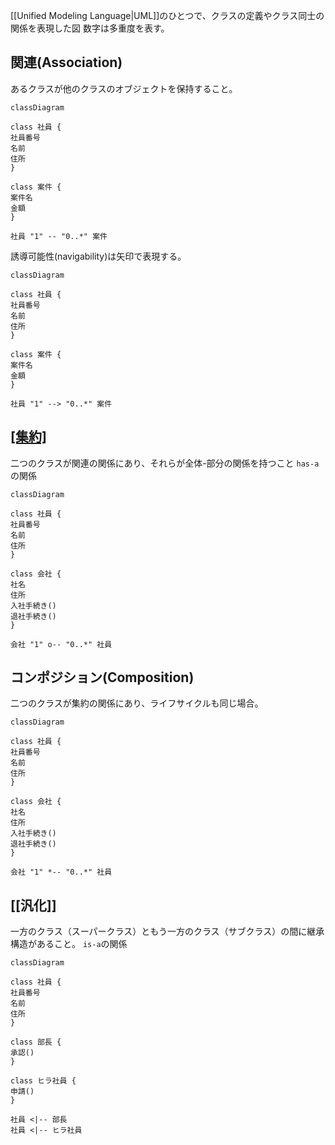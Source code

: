 [[Unified Modeling Language|UML]]のひとつで、クラスの定義やクラス同士の関係を表現した図
数字は多重度を表す。
## 関連(Association)
あるクラスが他のクラスのオブジェクトを保持すること。
```mermaid
classDiagram

class 社員 {
社員番号
名前
住所
}

class 案件 {
案件名
金額
}

社員 "1" -- "0..*" 案件
```
誘導可能性(navigability)は矢印で表現する。
```mermaid
classDiagram

class 社員 {
社員番号
名前
住所
}

class 案件 {
案件名
金額
}

社員 "1" --> "0..*" 案件
```
## [[集約]](Aggregation)
二つのクラスが関連の関係にあり、それらが全体-部分の関係を持つこと
`has-a`の関係

```mermaid
classDiagram

class 社員 {
社員番号
名前
住所
}

class 会社 {
社名
住所
入社手続き()
退社手続き()
}

会社 "1" o-- "0..*" 社員
```
## コンポジション(Composition)
二つのクラスが集約の関係にあり、ライフサイクルも同じ場合。
```mermaid
classDiagram

class 社員 {
社員番号
名前
住所
}

class 会社 {
社名
住所
入社手続き()
退社手続き()
}

会社 "1" *-- "0..*" 社員
```
## [[汎化]]
一方のクラス（スーパークラス）ともう一方のクラス（サブクラス）の間に継承構造があること。
`is-a`の関係
```mermaid
classDiagram

class 社員 {
社員番号
名前
住所
}

class 部長 {
承認()
}

class ヒラ社員 {
申請()
}

社員 <|-- 部長
社員 <|-- ヒラ社員
```
